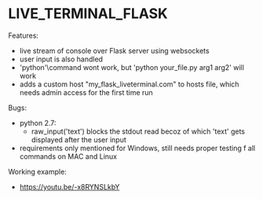 # LIVE_TERMINAL_FLASK
Features:
- live stream of console over Flask server using websockets
- user input is also handled
- 'python'\command wont work, but 'python your_file.py arg1 arg2' will work
- adds a custom host "my_flask_liveterminal.com" to hosts file, which needs admin access for the first time run

Bugs:
- python 2.7:
  - raw_input('text') blocks the stdout read becoz of which 
    'text' gets displayed after the user input
- requirements only mentioned for Windows, still needs proper testing f all commands on MAC and Linux 

Working example:
- https://youtu.be/-x8RYNSLkbY
